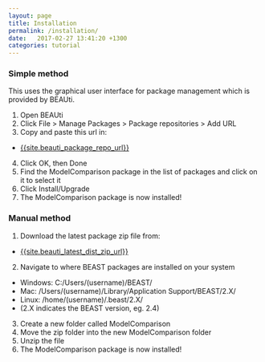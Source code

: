 ```yaml
---
layout: page
title: Installation
permalink: /installation/
date:   2017-02-27 13:41:20 +1300
categories: tutorial
---
```


### Simple method

This uses the graphical user interface for package management which is provided by BEAUti. 


1. Open BEAUti
2. Click File > Manage Packages > Package repositories > Add URL
3. Copy and paste this url in: 
  - [{{site.beauti_package_repo_url}}]({{site.beauti_package_repo_url}})
4. Click OK, then Done
5. Find the ModelComparison package in the list of packages and click on it to select it
6. Click Install/Upgrade
7. The ModelComparison package is now installed!

### Manual method

1. Download the latest package zip file from:
  - [{{site.beauti_latest_dist_zip_url}}]({{site.beauti_latest_dist_zip_url}})
2. Navigate to where BEAST packages are installed on your system
  - Windows: C:/Users/(username)/BEAST/
  - Mac: /Users/(username)/Library/Application Support/BEAST/2.X/
  - Linux: /home/(username)/.beast/2.X/
  - (2.X indicates the BEAST version, eg. 2.4)
3. Create a new folder called ModelComparison
4. Move the zip folder into the new ModelComparison folder
5. Unzip the file
6. The ModelComparison package is now installed!